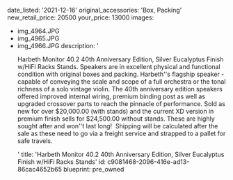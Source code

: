 date_listed: '2021-12-16'
original_accessories: 'Box, Packing'
new_retail_price: 20500
your_price: 13000
images:
  - img_4964.JPG
  - img_4965.JPG
  - img_4966.JPG
description: '<p>Harbeth Monitor 40.2 40th Anniversary Edition, Silver Eucalyptus Finish w/HiFi Racks Stands. Speakers are in excellent physical and functional condition with original boxes and packing. Harbeth''s flagship speaker - capable of conveying the scale and scope of a full orchestra or the tonal richness of a solo vintage violin. The 40th anniversary edition speakers offered improved internal wiring, premium binding post as well as upgraded crossover parts to reach the pinnacle of performance. Sold as new for over $20,000.00 (with stands) and the current XD version in premium finish sells for $24,500.00 without stands. These are highly sought after and won''t last long!&nbsp; Shipping will be calculated after the sale as these need to go via a freight service and strapped to a pallet for safe travels.&nbsp;</p>'
title: 'Harbeth Monitor 40.2 40th Anniversary Edition, Silver Eucalyptus Finish w/HiFi Racks Stands'
id: c9081468-2096-416e-ad13-86cac4652b65
blueprint: pre_owned
